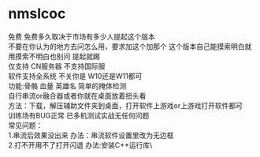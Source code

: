 # nmslcoc
免费   免费多久取决于市场有多少人提起这个版本\
不要在你认为的地方去问怎么用，要求加这个加那个 这个版本自己能摸索明白就用摸索不明白也别问 提起就踢\
仅支持 CN服务器  不支持国际服   \
软件支持全系统  不关你是 W10还是W11都可\
功能:骨骼 血量 英雄名  简单的掩体检测\
自行串流or融合器或者你就在桌面放着扭头看\
方法：下载，解压辅助文件夹到桌面，打开软件上游戏or上游戏打开软件都可\
训练场有BUG正常 已多机测试实战无任何问题\
常见问题：\
1.串流后效果没出来 办法：串流软件设置里改为无边框\
2.打不开用不了打开闪退 办法:安装C++运行库\
